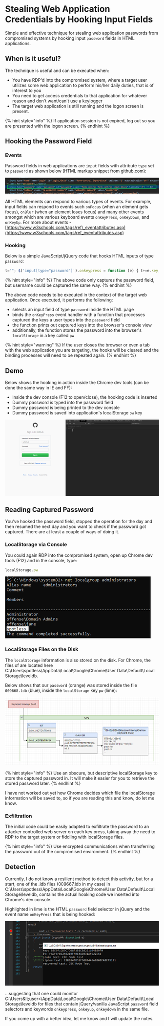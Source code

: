 # Stealing Web Application Credentials by Hooking Input Fields

Simple and effective technique for stealing web application passwords from compromised systems by hooking input `password` fields in HTML applications.

## When is it useful?

The technique is useful and can be executed when:

* You have RDP'd into the compromised system, where a target user utilizes some web application to perform his/her daily duties, that is of interest to you
* You need to get access credentials to that application for whatever reason and don't want/can't use a keylogger
* The target web application is still running and the logon screen is present. 

{% hint style="info" %}
If application session is not expired, log out so you are presented with the logon screen.
{% endhint %}

## Hooking the Password Field

### Events

Password fields in web applications are `input` fields with attribute `type` set to `password` as shown below \(HTML markup snippet from github.com\):

![](../../.gitbook/assets/image%20%28411%29.png)

All HTML elements can respond to various types of events. For example, input fields can respond to events such `onFocus` \(when an element gets focus\), `onBlur` \(when an element loses focus\) and many other events amongst which are various keyboard events `onKeyPress`, `onKeyDown`, and `onKeyUp`. For more about events - [https://www.w3schools.com/tags/ref\_eventattributes.asp](https://www.w3schools.com/tags/ref_eventattributes.asp)

### Hooking

Below is a simple JavaScript/jQuery code that hooks HTML inputs of type `password`:

```javascript
t=""; $('input[type="password"]').onkeypress = function (e) { t+=e.key; console.log(t); localStorage.setItem("pw", t); } 
```

{% hint style="info" %}
The above code only captures the password field, but username could be captured the same way.
{% endhint %}

The above code needs to be executed in the context of the target web application. Once executed, it performs the following:

* selects an input field of type `password` inside the HTML page
* binds the `onKeyPress` event handler with a function that processes captured the keys a user types into the `password` field
* the function prints out captured keys into the browser's console view
* additionally, the function stores the password into the browser's `localStorage` in a key called `pw`

{% hint style="warning" %}
If the user closes the browser or even a tab with the web application you are targeting, the hooks will be cleared and the binding processes will need to be repeated again.
{% endhint %}

## Demo

Below shows the hooking in action inside the Chrome dev tools \(can be done the same way in IE and FF\):

* Inside the dev console \(F12 to open/close\), the hooking code is inserted
* Dummy password is typed into the password field
* Dummy password is being printed to the dev console
* Dummy password is saved into application's localStorage `pw` key

![](../../.gitbook/assets/hooking-web-password-fields%20%281%29.gif)

## Reading Captured Password

You've hooked the password field, stopped the operation for the day and then resumed the next day and you want to check if the password got captured. There are at least a couple of ways of doing it.

### LocalStorage via Console

You could again RDP into the compromised system, open up Chrome dev tools \(F12\) and in the console, type:

```javascript
localStorage.pw
```

![Password that was captured earlier](../../.gitbook/assets/image%20%28127%29.png)

### LocalStorage Files on the Disk

The `localStorage` information is also stored on the disk. For Chrome, the files of are located here  C:\Users\spotless\AppData\Local\Google\Chrome\User Data\Default\Local Storage\leveldb.

Below shows that our `password` \(orange\) was stored inside the file `009668.ldb` \(blue\), inside the `localStorage` key `pw` \(lime\):

![](../../.gitbook/assets/image%20%28342%29.png)

{% hint style="info" %}
Use an obscure, but descriptive localStorage key to store the captured password in. It will make it easier for you to retrieve the stored password later.
{% endhint %}

I have not worked out yet how Chrome decides which file the localStorage information will be saved to, so if you are reading this and know, do let me know.

### Exfiltration

The initial code could be easily adapted to exfiltrate the password to an attacker controlled web server on each key press, taking away the need to RDP to the target system or fiddling with localStorage files.

{% hint style="info" %}
Use encrypted communications when transferring the password out of the compromised environment.
{% endhint %}

## Detection

Currently, I do not know a resilient method to  detect this activity, but for a start, one of the .ldb files \(009667.ldb in my case\) in C:\Users\spotless\AppData\Local\Google\Chrome\User Data\Default\Local Storage\leveldb, contains the actual hooking code we inserted into Chrome's dev console. 

Highlighted in lime is the HTML `password` field selector in jQuery and the event name `onKeyPress` that is being hooked:

![](../../.gitbook/assets/image%20%28310%29.png)

...suggesting that one could monitor C:\Users\&lt;user&gt;\AppData\Local\Google\Chrome\User Data\Default\Local Storage\leveldb for files that contain jQuery/vanilla JavaScript `password` field selectors and keywords `onkeypress`, `onkeyup`, `onkeydown` in the same file. 

If you come up with a better idea, let me know and I will update the notes.

